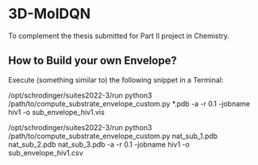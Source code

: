 # 3D-MolDQN

To complement the thesis submitted for Part II project in Chemistry.

## How to Build your own Envelope?

Execute (something similar to) the following snippet in a Terminal:

/opt/schrodinger/suites2022-3/run python3 /path/to/compute_substrate_envelope_custom.py  *.pdb  -a -r 0.1 -jobname hiv1 -o  sub_envelope_hiv1.vis

/opt/schrodinger/suites2022-3/run python3 /path/to/compute_substrate_envelope_custom.py  nat_sub_1.pdb nat_sub_2.pdb nat_sub_3.pdb  -a -r 0.1 -jobname hiv1 -o  sub_envelope_hiv1.csv

